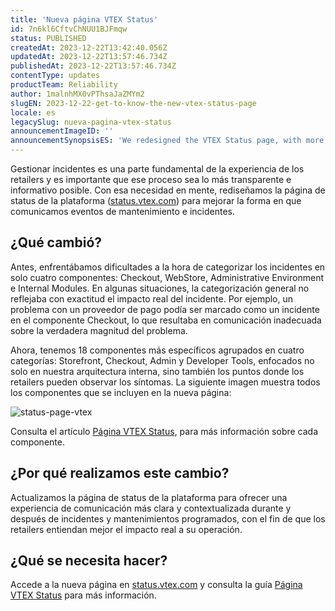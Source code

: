 ```yaml
---
title: 'Nueva página VTEX Status'
id: 7n6kl6CftvChNUU1BJFmqw
status: PUBLISHED
createdAt: 2023-12-22T13:42:40.056Z
updatedAt: 2023-12-22T13:57:46.734Z
publishedAt: 2023-12-22T13:57:46.734Z
contentType: updates
productTeam: Reliability
author: 1malnhMX0vPThsaJaZMYm2
slugEN: 2023-12-22-get-to-know-the-new-vtex-status-page
locale: es
legacySlug: nueva-pagina-vtex-status
announcementImageID: ''
announcementSynopsisES: 'We redesigned the VTEX Status page, with more transparency and effective communication about incidents and maintenance.'
---
```


Gestionar incidentes es una parte fundamental de la experiencia de los retailers y es importante que ese proceso sea lo más transparente e informativo posible. Con esa necesidad en mente, rediseñamos la página de status de la plataforma ([status.vtex.com](https://status.vtex.com/)) para mejorar la forma en que comunicamos eventos de mantenimiento e incidentes.

## ¿Qué cambió?

Antes, enfrentábamos dificultades a la hora de categorizar los incidentes en solo cuatro componentes: Checkout, WebStore, Administrative Environment e Internal Modules. En algunas situaciones, la categorización general no reflejaba con exactitud el impacto real del incidente. Por ejemplo, un problema con un proveedor de pago podía ser marcado como un incidente en el componente Checkout, lo que resultaba en comunicación inadecuada sobre la verdadera magnitud del problema.

Ahora, tenemos 18 componentes más específicos agrupados en cuatro categorías: Storefront, Checkout, Admin y Developer Tools, enfocados no solo en nuestra arquitectura interna, sino también los puntos donde los retailers pueden observar los síntomas. La siguiente imagen muestra todos los componentes que se incluyen en la nueva página:

![status-page-vtex](https://images.ctfassets.net/alneenqid6w5/7s1xozhZ4Kih3e9Atsuq6a/83a6e336c064817e69ed39e85fb83a96/status-page-vtex.png)

Consulta el artículo [Página VTEX Status](https://help.vtex.com/es/tutorial/pagina-vtex-status--gPhqDn9IQ3c67wbJEX3JJ), para más información sobre cada componente.

## ¿Por qué realizamos este cambio?

Actualizamos la página de status de la plataforma para ofrecer una experiencia de comunicación más clara y contextualizada durante y después de incidentes y mantenimientos programados, con el fin de que los retailers entiendan mejor el impacto real a su operación.

## ¿Qué se necesita hacer?

Accede a la nueva página en [status.vtex.com](https://status.vtex.com/) y consulta la guía [Página VTEX Status](https://help.vtex.com/es/tutorial/pagina-vtex-status--gPhqDn9IQ3c67wbJEX3JJ) para más información.
